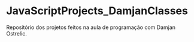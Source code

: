 # JavaScriptProjects_DamjanClasses
Repositório dos projetos feitos na aula de programação com Damjan Ostrelic. 
